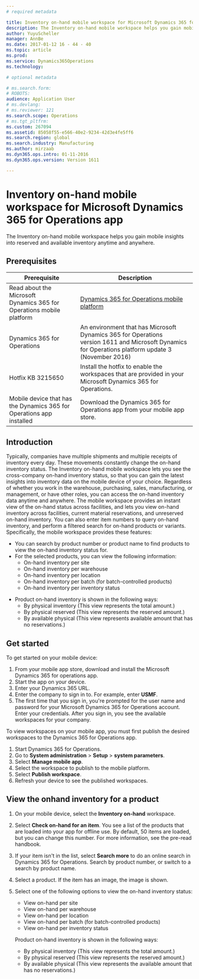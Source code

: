 ```yaml
---
# required metadata

title: Inventory on-hand mobile workspace for Microsoft Dynamics 365 for Operations app
description: The Inventory on-hand mobile workspace helps you gain mobile insights into reserved and available inventory anytime and anywhere. 
author: YuyuScheller
manager: AnnBe
ms.date: 2017-01-12 16 - 44 - 40
ms.topic: article
ms.prod: 
ms.service: Dynamics365Operations
ms.technology: 

# optional metadata

# ms.search.form: 
# ROBOTS: 
audience: Application User
# ms.devlang: 
# ms.reviewer: 121
ms.search.scope: Operations
# ms.tgt_pltfrm: 
ms.custom: 267094
ms.assetid: 85058f55-e566-40e2-9234-42d3e4fe5ff6
ms.search.region: global
ms.search.industry: Manufacturing
ms.author: mirzaab
ms.dyn365.ops.intro: 01-11-2016
ms.dyn365.ops.version: Version 1611

---
```


# Inventory on-hand mobile workspace for Microsoft Dynamics 365 for Operations app

The Inventory on-hand mobile workspace helps you gain mobile insights into reserved and available inventory anytime and anywhere. 

Prerequisites
-------------

| Prerequisite                                                         | Description                                                                                                                                        |
|----------------------------------------------------------------------|----------------------------------------------------------------------------------------------------------------------------------------------------|
| Read about the Microsoft Dynamics 365 for Operations mobile platform | [Dynamics 365 for Operations mobile platform](mobile-platform.md)                                   |
| Dynamics 365 for Operations                                          | An environment that has Microsoft Dynamics 365 for Operations version 1611 and Microsoft Dynamics for Operations platform update 3 (November 2016) |
| Hotfix KB 3215650                                                    | Install the hotfix to enable the workspaces that are provided in your Microsoft Dynamics 365 for Operations.                                       |
| Mobile device that has the Dynamics 365 for Operations app installed | Download the Dynamics 365 for Operations app from your mobile app store.                                                                           |

## Introduction
Typically, companies have multiple shipments and multiple receipts of inventory every day. These movements constantly change the on-hand inventory status. The Inventory on-hand mobile workspace lets you see the cross-company on-hand inventory status, so that you can gain the latest insights into inventory data on the mobile device of your choice. Regardless of whether you work in the warehouse, purchasing, sales, manufacturing, or management, or have other roles, you can access the on-hand inventory data anytime and anywhere. The mobile workspace provides an instant view of the on-hand status across facilities, and lets you view on-hand inventory across facilities, current material reservations, and unreserved on-hand inventory. You can also enter item numbers to query on-hand inventory, and perform a filtered search for on-hand products or variants. Specifically, the mobile workspace provides these features:

-   You can search by product number or product name to find products to view the on-hand inventory status for.
-   For the selected products, you can view the following information:
    -   On-hand inventory per site
    -   On-hand inventory per warehouse
    -   On-hand inventory per location
    -   On-hand inventory per batch (for batch-controlled products)
    -   On-hand inventory per inventory status

<!-- -->

-   Product on-hand inventory is shown in the following ways:
    -   By physical inventory (This view represents the total amount.)
    -   By physical reserved (This view represents the reserved amount.)
    -   By available physical (This view represents available amount that has no reservations.)

## Get started
To get started on your mobile device:

1.  From your mobile app store, download and install the Microsoft Dynamics 365 for operations app.
2.  Start the app on your device.
3.  Enter your Dynamics 365 URL.
4.  Enter the company to sign in to. For example, enter **USMF**.
5.  The first time that you sign in, you're prompted for the user name and password for your Microsoft Dynamics 365 for Operations account. Enter your credentials. After you sign in, you see the available workspaces for your company.

To view workspaces on your mobile app, you must first publish the desired workspaces to the Dynamics 365 for Operations app.

1.  Start Dynamics 365 for Operations.
2.  Go to **System administration** &gt; **Setup** &gt; **system parameters**.
3.  Select **Manage mobile app**.
4.  Select the workspace to publish to the mobile platform.
5.  Select **Publish workspace**.
6.  Refresh your device to see the published workspaces.

## View the onhand inventory for a product
1.  On your mobile device, select the **Inventory on-hand** workspace.
2.  Select **Check on-hand for an item**. You see a list of the products that are loaded into your app for offline use. By default, 50 items are loaded, but you can change this number. For more information, see the pre-read handbook.
3.  If your item isn't in the list, select **Search more** to do an online search in Dynamics 365 for Operations. Search by product number, or switch to a search by product name.
4.  Select a product. If the item has an image, the image is shown.
5.  Select one of the following options to view the on-hand inventory status:
    -   View on-hand per site
    -   View on-hand per warehouse
    -   View on-hand per location
    -   View on-hand per batch (for batch-controlled products)
    -   View on-hand per inventory status

    Product on-hand inventory is shown in the following ways:
    -   By physical inventory (This view represents the total amount.)
    -   By physical reserved (This view represents the reserved amount.)
    -   By available physical (This view represents the available amount that has no reservations.)



